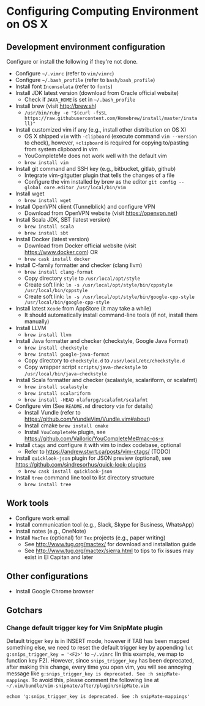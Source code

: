 # Configuring Computing Environment on OS X

## Development environment configuration

Configure or install the following if they're not done.

+ Configure `~/.vimrc` (refer to `vim/vimrc`)
+ Configure `~/.bash_profile` (refer to `bash/bash_profile`)
+ Install font `Inconsolata` (refer to `fonts`)
+ Install JDK latest version (download from Oracle official website)
    - Check if `JAVA_HOME` is set in `~/.bash_profile`
+ Install brew (visit http://brew.sh)
    - `/usr/bin/ruby -e "$(curl -fsSL
      https://raw.githubusercontent.com/Homebrew/install/master/install)"`
+ Install customized vim if any (e.g., install other distribution on OS X)
    - OS X shipped `vim` with `-clipboard` (execute command `vim --version` to check), however,
      `+clipboard` is required for copying to/pasting from system clipboard in vim
    - YouCompleteMe does not work well with the default vim
    - `brew install vim`
+ Install git command and SSH key (e.g., bitbucket, gitlab, github)
    - Integrate vim-gitgutter plugin that tells the changes of a file
    - Configure the vim installed by brew as the editor `git config --global core.editor
      /usr/local/bin/vim`
+ Install wget
    - `brew install wget`
+ Install OpenVPN client (Tunnelblick) and configure VPN
    - Download from OpenVPN website (visit https://openvpn.net)
+ Install Scala JDK, SBT (latest version)
    - `brew install scala`
    - `brew install sbt`
+ Install Docker (latest version)
    - Download from Docker official website (visit https://www.docker.com) OR
    - `brew cask install docker`
+ Install C-family formatter and checker (clang llvm)
    - `brew install clang-format`
    - Copy directory `style` to `/usr/local/opt/style`
    - Create soft link: `ln -s /usr/local/opt/style/bin/cppstyle /usr/local/bin/cppstyle`
    - Create soft link: `ln -s /usr/local/opt/style/bin/google-cpp-style
      /usr/local/bin/google-cpp-style`
+ Install latest `Xcode` from AppStore (it may take a while)
    - It should automatically install command-line tools (if not, install them manually)
+ Install LLVM
    - `brew install llvm`
+ Install Java formatter and checker (checkstyle, Google Java Format)
    - `brew install checkstyle`
    - `brew install google-java-format`
    - Copy directory to `checkstyle.d` to `/usr/local/etc/checkstyle.d`
    - Copy wrapper script `scripts/java-checkstyle` to `/usr/local/bin/java-checkstyle`
+ Install Scala formatter and checker (scalastyle, scalariform, or scalafmt)
    - `brew install scalastyle`
    - `brew install scalariform`
    - `brew install -HEAD olafurpg/scalafmt/scalafmt`
+ Configure vim (See `README.md` directory `vim` for details)
    - Install Vundle (refer to https://github.com/VundleVim/Vundle.vim#about)
    - Install cmake `brew install cmake`
    - Install `YouCompleteMe` plugin, see https://github.com/Valloric/YouCompleteMe#mac-os-x
+ Install `ctags` and configure it with vim to index codebase, optional
    - Refer to https://andrew.stwrt.ca/posts/vim-ctags/ (TODO)
+ Install `quicklook-json` plugin for JSON preview (optional), see
  https://github.com/sindresorhus/quick-look-plugins
    - `brew cask install quicklook-json`
+ Install `tree` command line tool to list directory structure
  - `brew install tree`

## Work tools

+ Configure work email
+ Install communication tool (e.g., Slack, Skype for Business, WhatsApp)
+ Install notes (e.g., OneNote)
+ Install `MacTex` (optional) for `Tex` projects (e.g., paper writing)
    - See http://www.tug.org/mactex/ for download and installation guide
    - See http://www.tug.org/mactex/sierra.html to tips to fix issues may exist in EI Capitan and
    later

## Other configurations

+ Install Google Chrome browser

## Gotchars

### Change default trigger key for Vim SnipMate plugin

Default trigger key is <TAB> in INSERT mode, however if TAB has been mapped something
else, we need to reset the default trigger key by appending `let g:snips_trigger_key = '<F2>'` to
`~/.vimrc` (In this example, we map to function key F2). However, since `snips_trigger_key` has been
deprecated, after making this change, every time you open vim, you will see annoying message like
`g:snips_trigger_key is deprecated. See :h snipMate-mappings`. To avoid this, please comment the
following line at `~/.vim/bundle/vim-snipmate/after/plugin/snipMate.vim`

```
echom 'g:snips_trigger_key is deprecated. See :h snipMate-mappings'
```
